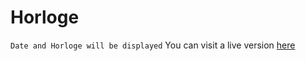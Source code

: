 # Horloge
` Date and Horloge will be displayed `
You can visit a live version [here](https://wououd.github.io/date/)
